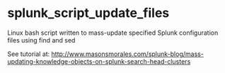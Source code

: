 # splunk_script_update_files
Linux bash script written to mass-update specified Splunk configuration files using find and sed

See tutorial at: http://www.masonsmorales.com/splunk-blog/mass-updating-knowledge-objects-on-splunk-search-head-clusters 
